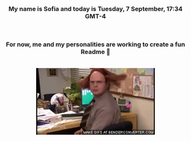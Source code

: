 


<div align="center">
<h3 >My name is Sofia and today is Tuesday, 7 September, 17:34 GMT-4</h3><br>
<h3 >For now, me and my personalities are working to create a fun Readme 👋
</h3><br>
<img src='img/dwight.gif' alt='working...'/>
</div>
